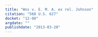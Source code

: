 ```yaml
---
title: "Wos v. E. M. A. ex rel. Johnson"
citation: "568 U.S. 627"
docket: "12-98"
argdate: ""
publishdate: "2013-03-20"
---
```

